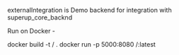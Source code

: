 externalIntegration is Demo backend for integration with superup_core_backnd

Run on Docker - 

docker build -t <username>/<image name> .
docker run -p 5000:8080 <username>/<image name>:latest
